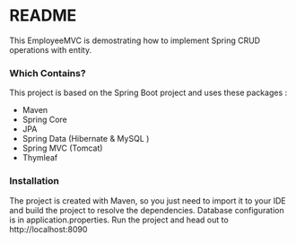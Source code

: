 # README #

This EmployeeMVC is demostrating how to implement Spring CRUD operations with entity.

### Which Contains?

This project is based on the Spring Boot project and uses these packages :
- Maven
- Spring Core
- JPA
- Spring Data (Hibernate & MySQL )
- Spring MVC (Tomcat)
- Thymleaf

### Installation ###
The project is created with Maven, so you just need to import it to your IDE and build the project to resolve the dependencies.
Database configuration is in application.properties.
Run the project and head out to http://localhost:8090
